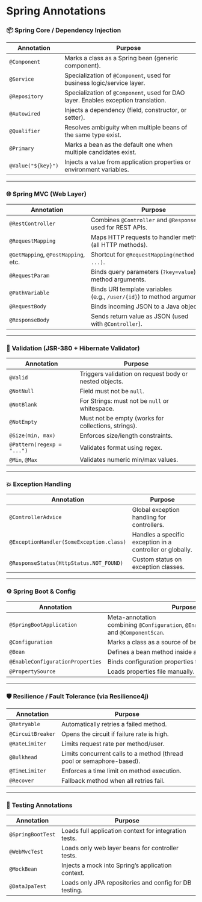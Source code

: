 # Spring Annotations

### 📦 **Spring Core / Dependency Injection**

| Annotation | Purpose |
| --- | --- |
| `@Component` | Marks a class as a Spring bean (generic component). |
| `@Service` | Specialization of `@Component`, used for business logic/service layer. |
| `@Repository` | Specialization of `@Component`, used for DAO layer. Enables exception translation. |
| `@Autowired` | Injects a dependency (field, constructor, or setter). |
| `@Qualifier` | Resolves ambiguity when multiple beans of the same type exist. |
| `@Primary` | Marks a bean as the default one when multiple candidates exist. |
| `@Value("${key}")` | Injects a value from application properties or environment variables. |

---

### 🌐 **Spring MVC (Web Layer)**

| Annotation | Purpose |
| --- | --- |
| `@RestController` | Combines `@Controller` and `@ResponseBody` — used for REST APIs. |
| `@RequestMapping` | Maps HTTP requests to handler methods (all HTTP methods). |
| `@GetMapping`, `@PostMapping`, etc. | Shortcut for `@RequestMapping(method = ...)`. |
| `@RequestParam` | Binds query parameters (`?key=value`) to method arguments. |
| `@PathVariable` | Binds URI template variables (e.g., `/user/{id}`) to method arguments. |
| `@RequestBody` | Binds incoming JSON to a Java object. |
| `@ResponseBody` | Sends return value as JSON (used with `@Controller`). |

---

### 🔐 **Validation (JSR-380 + Hibernate Validator)**

| Annotation | Purpose |
| --- | --- |
| `@Valid` | Triggers validation on request body or nested objects. |
| `@NotNull` | Field must not be `null`. |
| `@NotBlank` | For Strings: must not be `null` or whitespace. |
| `@NotEmpty` | Must not be empty (works for collections, strings). |
| `@Size(min, max)` | Enforces size/length constraints. |
| `@Pattern(regexp = "...")` | Validates format using regex. |
| `@Min`, `@Max` | Validates numeric min/max values. |

---

### 💥 **Exception Handling**

| Annotation | Purpose |
| --- | --- |
| `@ControllerAdvice` | Global exception handling for controllers. |
| `@ExceptionHandler(SomeException.class)` | Handles a specific exception in a controller or globally. |
| `@ResponseStatus(HttpStatus.NOT_FOUND)` | Custom status on exception classes. |

---

### ⚙️ **Spring Boot & Config**

| Annotation | Purpose |
| --- | --- |
| `@SpringBootApplication` | Meta-annotation combining `@Configuration`, `@EnableAutoConfiguration`, and `@ComponentScan`. |
| `@Configuration` | Marks a class as a source of bean definitions. |
| `@Bean` | Defines a bean method inside a `@Configuration` class. |
| `@EnableConfigurationProperties` | Binds configuration properties to POJOs. |
| `@PropertySource` | Loads properties file manually. |

---

### 🛡️ **Resilience / Fault Tolerance (via Resilience4j)**

| Annotation | Purpose |
| --- | --- |
| `@Retryable` | Automatically retries a failed method. |
| `@CircuitBreaker` | Opens the circuit if failure rate is high. |
| `@RateLimiter` | Limits request rate per method/user. |
| `@Bulkhead` | Limits concurrent calls to a method (thread pool or semaphore-based). |
| `@TimeLimiter` | Enforces a time limit on method execution. |
| `@Recover` | Fallback method when all retries fail. |

---

### 🧪 **Testing Annotations**

| Annotation | Purpose |
| --- | --- |
| `@SpringBootTest` | Loads full application context for integration tests. |
| `@WebMvcTest` | Loads only web layer beans for controller tests. |
| `@MockBean` | Injects a mock into Spring’s application context. |
| `@DataJpaTest` | Loads only JPA repositories and config for DB testing. |